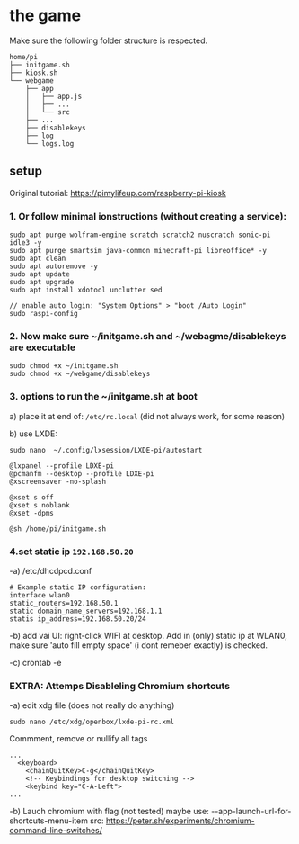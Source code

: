
# the game


Make sure the following folder structure is respected.

```
home/pi
├── initgame.sh
├── kiosk.sh
└── webgame
    ├── app
    │   ├── app.js
    │   ├── ...
    │   └── src
    ├── ...
    ├── disablekeys
    ├── log
    └── logs.log
```

## setup
Original tutorial: https://pimylifeup.com/raspberry-pi-kiosk


### 1. Or follow minimal ionstructions (without creating a service):
```
sudo apt purge wolfram-engine scratch scratch2 nuscratch sonic-pi idle3 -y
sudo apt purge smartsim java-common minecraft-pi libreoffice* -y
sudo apt clean
sudo apt autoremove -y
sudo apt update
sudo apt upgrade
sudo apt install xdotool unclutter sed

// enable auto login: "System Options" > "boot /Auto Login"
sudo raspi-config
```

### 2. Now make sure ~/initgame.sh and ~/webagme/disablekeys are executable
```
sudo chmod +x ~/initgame.sh 
sudo chmod +x ~/webgame/disablekeys
```

### 3. options to  run the ~/initgame.sh at boot
a) place it at end of: `/etc/rc.local` (did not always work, for some reason)

b) use LXDE:
```
sudo nano  ~/.config/lxsession/LXDE-pi/autostart
```
```
@lxpanel --profile LDXE-pi
@pcmanfm --desktop --profile LDXE-pi
@xscreensaver -no-splash

@xset s off
@xset s noblank
@xset -dpms

@sh /home/pi/initgame.sh
```

### 4.set static ip `192.168.50.20`
-a) /etc/dhcdpcd.conf
```
# Example static IP configuration:
interface wlan0
static_routers=192.168.50.1
static domain_name_servers=192.168.1.1
statis ip_address=192.168.50.20/24
```

-b) add vai UI: right-click WIFI at desktop. Add in (only) static ip at WLAN0,
make sure 'auto fill empty space' (i dont remeber exactly) is checked.

-c) crontab -e

### EXTRA: Attemps Disableling Chromium shortcuts 
-a) edit xdg file (does not really do anything)
```
sudo nano /etc/xdg/openbox/lxde-pi-rc.xml
```
Commment, remove or nullify  all <keyboard> tags

```
...
  <keyboard>
    <chainQuitKey>C-g</chainQuitKey>
    <!-- Keybindings for desktop switching -->
    <keybind key="C-A-Left">
...
```
-b) Lauch chromium with flag (not tested)
	maybe use: --app-launch-url-for-shortcuts-menu-item 
	src: https://peter.sh/experiments/chromium-command-line-switches/
